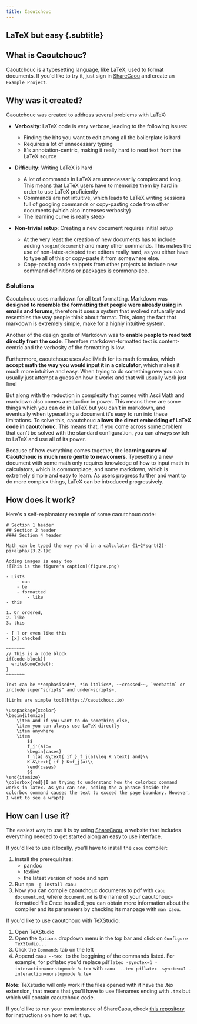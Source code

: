 ```yaml
---
title: Caoutchouc
---
```


## LaTeX but easy {.subtitle}

## What is Caoutchouc?
Caoutchouc is a typesetting language, like LaTeX, used to format documents.
If you'd like to try it, just sign in [ShareCaou](http://sharecaou.com) and create an `Example Project`.

## Why was it created?
Caoutchouc was created to address several problems with LaTeX:
- **Verbosity**: LaTeX code is very verbose, leading to the following issues:
	- Finding the bits you want to edit among all the boilerplate is hard
	- Requires a lot of unnecessary typing
	- It's annotation-centric, making it really hard to read text from the LaTeX source

- **Difficulty**: Writing LaTeX is hard
	- A lot of commands in LaTeX are unnecessarily complex and long. This means that LaTeX users have to memorize them by hard in order to use LaTeX proficiently
	- Commands are not intuitive, which leads to LaTeX writing sessions full of googling commands or copy-pasting code from other documents (which also increases verbosity) 
	- The learning curve is really steep 

- **Non-trivial setup**: Creating a new document requires initial setup
	- At the very least the creation of new documents has to include adding `\begin{document}` and many other commands. This makes the use of non-latex-adapted text editors really hard, as you either have to type all of this or copy-paste it from somewhere else.
	- Copy-pasting code snippets from other projects to include new command definitions or packages is commonplace.

### Solutions
Caoutchouc uses markdown for all text formatting. Markdown was **designed to resemble the formatting that people were already using in emails and forums**, therefore it uses a system that evolved natuarally and resembles the way people think about format. This, along the fact that markdown is extremely simple, make for a highly intuitive system.

Another of the design goals of Markdown was to **enable people to read text directly from the code**. Therefore markdown-formatted text is content-centric and the verbosity of the formatting is low.

Furthermore, caoutchouc uses AsciiMath for its math formulas, which **accept math the way you would input it in a calculator**, which makes it much more intuitive and easy. When trying to do something new you can usually just attempt a guess on how it works and that will usually work just fine! 

But along with the reduction in complexity that comes with AsciiMath and markdown also comes a reduction in power. This means there are some things which you can do in LaTeX but you can't in markdown, and eventually when typesetting a document it's easy to run into these limitations. To solve this, caoutchouc **allows the direct embedding of LaTeX code in caoutchouc**. This means that, if you come across some problem that can't be solved with the standard configuration, you can always switch to LaTeX and use all of its power.

Because of how everything comes together, the **learning curve of Caoutchouc is much more gentle to newcomers**. Typesetting a new document with some math only requires knowledge of how to input math in calculators, which is commonplace, and some markdown, which is extremely simple and easy to learn. As users progress further and want to do more complex things, LaTeX can be introduced progressively.

## How does it work?
Here's a self-explanatory example of some caoutchouc code:
```
# Section 1 header
## Section 2 header
#### Section 4 header

Math can be typed the way you'd in a calculator €1+2*sqrt(2)-pi+alpha/(3.2-1)€

Adding images is easy too
![This is the figure's caption](figure.png)

- Lists
	- can
	- be
	- formatted
		- like
- this

1. Or ordered,
2. like 
3. this

- [ ] or even like this
- [x] checked

~~~~~~~
// This is a code block
if(code-block){
  writeSomeCode();
}
~~~~~~~

Text can be **emphasised**, *in italics*, ~~crossed~~, `verbatim` or include super^scripts^ and under~scripts~.

[Links are simple too](https://caoutchouc.io) 

\usepackage{xcolor}
\begin{itemize}
	\item And if you want to do something else,
	\item you can always use LaTeX directly
	\item anywhere
	\item
		$$
		f_j'(a):=
		\begin{cases}
		f_j(a) &\text{ if } f_j(a)\leq K \text{ and}\\
		K &\text{ if } K<f_j(a)\\
		\end{cases}
		$$
\end{itemize}
\colorbox{red}{I am trying to understand how the colorbox command works in latex. As you can see, adding the a phrase inside the colorbox command causes the text to exceed the page boundary. However, I want to see a wrap!}
```

## How can I use it?
The easiest way to use it is by using [ShareCaou](http://sharecaou.com), a website that includes everything needed to get started along an easy to use interface.

If you'd like to use it locally, you'll have to install the `caou` compiler:
1. Install the prerequisites:
	- pandoc
	- texlive
	- the latest version of node and npm
2. Run `npm -g install caou`
3. Now you can compile caoutchouc documents to pdf with `caou document.md`, where `document.md` is the name of your caoutchouc-formatted file
Once installed, you can obtain more information about the compiler and its parameters by checking its manpage with `man caou`.

If you'd like to use caoutchouc with TeXStudio:
1. Open TeXStudio
2. Open the `Options` dropdown menu in the top bar and click on `Configure TeXStudio...`
3. Click the `Commands` tab on the left
4. Append `caou --tex ` to the beggining of the commands listed.
For example, for pdflatex you'd replace 
```pdflatex -synctex=1 -interaction=nonstopmode %.tex```
with 
```caou  --tex pdflatex -synctex=1 -interaction=nonstopmode %.tex```

**Note**: TeXstudio will only work if the files opened with it have the .tex extension, that means that you'll have to use filenames ending with `.tex` but which will contain caoutchouc code.

If you'd like to run your own instance of ShareCaou, check [this repository](https://github.com/corollari/sharecaou) for instructions on how to set it up.
